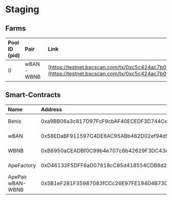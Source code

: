 # Staging

## Farms

| Pool ID \(pid\) | Pair | Link |
| :--- | :--- | :--- |
| 0 | wBAN-WBNB | [https://testnet.bscscan.com/tx/0xc5c424ac7b0e009b5f74279895de09dc8736bc2fe341e4484bd7c02bdfe4fde2](https://testnet.bscscan.com/tx/0xc5c424ac7b0e009b5f74279895de09dc8736bc2fe341e4484bd7c02bdfe4fde2) |

## Smart-Contracts

| Name | Address | Link |
| :--- | :--- | :--- |
| Benis | 0xa9BB06a3c817D97FcF9cbAF40ECEDF3D744Ce73F | [https://testnet.bscscan.com/address/0xa9BB06a3c817D97FcF9cbAF40ECEDF3D744Ce73F\#code](https://testnet.bscscan.com/address/0xa9BB06a3c817D97FcF9cbAF40ECEDF3D744Ce73F#code) |
| wBAN | 0x58EDaBF911597C4DE6AC95ABb462D02ef94d5c66 | [https://testnet.bscscan.com/address/0x58EDaBF911597C4DE6AC95ABb462D02ef94d5c66\#code](https://testnet.bscscan.com/address/0x58EDaBF911597C4DE6AC95ABb462D02ef94d5c66#code) |
| WBNB | 0xB8950aCEADBf0C99b4e707c6b42629F3DC43e92D | [https://testnet.bscscan.com/address/0xB8950aCEADBf0C99b4e707c6b42629F3DC43e92D\#code](https://testnet.bscscan.com/address/0xB8950aCEADBf0C99b4e707c6b42629F3DC43e92D#code) |
| ApeFactory | 0xD46132F5DFF6aD07818cC85d418554CDB8d20B4B | [https://testnet.bscscan.com/address/0xD46132F5DFF6aD07818cC85d418554CDB8d20B4B\#code](https://testnet.bscscan.com/address/0xD46132F5DFF6aD07818cC85d418554CDB8d20B4B#code) |
| ApePair wBAN-WBNB | 0x5B1eF281F35987083fCCc26E97FE194D4B73089a | [https://testnet.bscscan.com/address/0x5B1eF281F35987083fCCc26E97FE194D4B73089a](https://testnet.bscscan.com/address/0x5B1eF281F35987083fCCc26E97FE194D4B73089a) |




